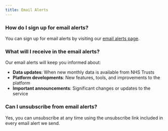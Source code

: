 ```yaml
---
title: Email Alerts
---
```

### How do I sign up for email alerts?

You can sign up for email alerts by visiting our [email alerts page](/alerts/). 

### What will I receive in the email alerts?

Our email alerts will keep you informed about:

- **Data updates**: When new monthly data is available from NHS Trusts
- **Platform developments**: New features, tools, and improvements to the platform
- **Important announcements**: Significant changes or updates to the service

### Can I unsubscribe from email alerts?

Yes, you can unsubscribe at any time using the unsubscribe link included in every email alert we send.
